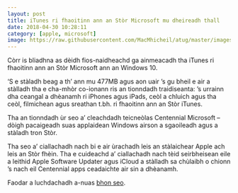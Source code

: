 ```yaml
---
layout: post
title: iTunes ri fhaoitinn ann an Stòr Microsoft mu dheireadh thall
date: 2018-04-30 10:28:11
category: [apple, microsoft]
image: https://raw.githubusercontent.com/MacMhicheil/atug/master/images/iTunes_Microsoft_Store.png
---
```


Còrr is bliadhna as dèidh fios-naidheachd ga ainmeacadh tha iTunes ri fhaoitinn ann an Stòr Microsoft ann an Windows 10.

<!--more-->

‘S e stàladh beag a th’ ann mu 477MB agus aon uair ’s gu bheil e air a stàlladh tha e cha-mhòr co-ionann ris an tionndadh traidiseanta: ’s urrainn dha ceangal a dhèanamh ri iPhones agus iPads, ceòl a chluich agus tha ceòl, filmichean agus sreathan t.bh. ri fhaoitinn ann an Stòr iTunes.

Tha an tionndadh ùr seo a’ cleachdadh teicneòlas Centennial Microsoft – dòigh pacaigeadh suas applaidean Windows airson a sgaoileadh agus a stàladh tron Stòr.

Tha seo a’ ciallachadh nach bi e air ùrachadh leis an stàlaichear Apple ach leis an Stòr fhèin. Tha e cuideachd a’ ciallachadh nach tèid seirbheisean eile a leithid Apple Software Updater agus iCloud a stàlladh sa chùlaibh o chionn ’s nach eil Centennial apps ceadaichte air sin a dhèanamh.

Faodar a luchdachadh a-nuas [bhon seo](https://www.microsoft.com/store/productId/9PB2MZ1ZMB1S).
